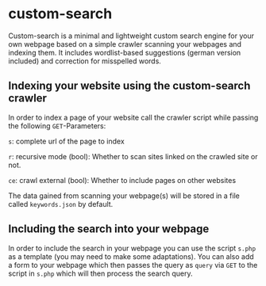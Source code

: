 # custom-search
Custom-search is a minimal and lightweight custom search engine for your own webpage based on a simple crawler scanning your webpages and indexing them. It includes wordlist-based suggestions (german version included) and correction for misspelled words.

## Indexing your website using the custom-search crawler
In order to index a page of your website call the crawler script while passing the following ```GET```-Parameters:

```s```: complete url of the page to index

```r```: recursive mode (bool): Whether to scan sites linked on the crawled site or not.

```ce```: crawl external (bool): Whether to include pages on other websites

The data gained from scanning your webpage(s) will be stored in a file called ```keywords.json``` by default.

## Including the search into your webpage
In order to include the search in your webpage you can use the script ```s.php``` as a template (you may need to make some adaptations). You can also add a form to your webpage which then passes the query as ```query``` via ```GET``` to the script in ```s.php``` which will then process the search query.
